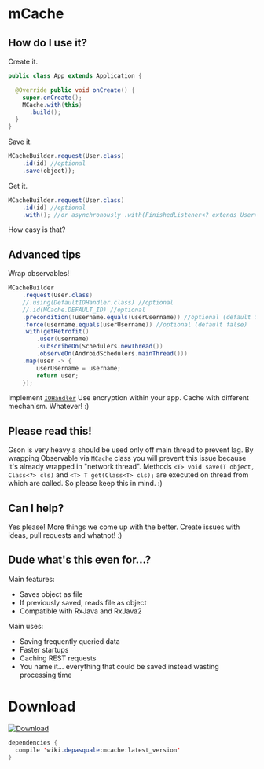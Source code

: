 # mCache

## How do I use it?

Create it.
```java
public class App extends Application {

  @Override public void onCreate() {
    super.onCreate();
    MCache.with(this)
      .build();
  }
}
```

Save it.
```java
MCacheBuilder.request(User.class)
    .id(id) //optional
    .save(object));
```

Get it.
```java
MCacheBuilder.request(User.class)
    .id(id) //optional
    .with(); //or asynchronously .with(FinishedListener<? extends User> listener)
```

How easy is that?

## Advanced tips

Wrap observables!

```java
MCacheBuilder
    .request(User.class)
    //.using(DefaultIOHandler.class) //optional
    //.id(MCache.DEFAULT_ID) //optional
    .precondition(!username.equals(userUsername)) //optional (default false)
    .force(username.equals(userUsername)) //optional (default false)
    .with(getRetrofit()
        .user(username)
        .subscribeOn(Schedulers.newThread())
        .observeOn(AndroidSchedulers.mainThread()))
    .map(user -> {
        userUsername = username;
        return user;
    });
```

Implement [`IOHandler`](https://github.com/diareuse/mCache/blob/master/mcache/src/main/java/wiki/depasquale/mcache/core/IOHandler.java)
Use encryption within your app. Cache with different mechanism. Whatever! :)

## Please read this!

Gson is very heavy a should be used only off main thread to prevent lag. By wrapping Observable via `MCache` class you will prevent this issue because it's already wrapped in "network thread". Methods `<T> void save(T object, Class<?> cls)` and `<T> T get(Class<T> cls);` are executed on thread from which are called. So please keep this in mind. :)

## Can I help?

Yes please! More things we come up with the better. Create issues with ideas, pull requests and whatnot! :)

## Dude what's this even for...?

Main features:
* Saves object as file
* If previously saved, reads file as object
* Compatible with RxJava and RxJava2

Main uses:
* Saving frequently queried data
* Faster startups
* Caching REST requests
* You name it... everything that could be saved instead wasting processing time

# Download

[ ![Download](https://api.bintray.com/packages/diareuse/libs/mcache/images/download.svg) ](https://bintray.com/diareuse/libs/mcache/_latestVersion)

```java
dependencies {
  compile 'wiki.depasquale:mcache:latest_version'
}
```
